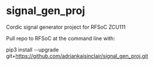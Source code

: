 # signal_gen_proj
Cordic signal generator project for RFSoC ZCU111

Pull repo to RFSoC at the command line with:

pip3 install --upgrade git+https://github.com/adriankaisinclair/signal_gen_proj.git
